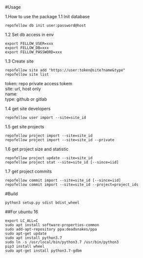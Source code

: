 #Usage  

1.How to use the package
1.1 Init database  
```
repofellow db init user:password@host
```

1.2 Set db access in env  
```
export FELLOW_USER=xxx
export FELLOW_DB=xxx
export FELLOW_PASSWORD=xxx
```

1.3 Create site  
```
repofellow site add "https://user:token@site?name&type"
repofellow site list
```
token: repo private access tokem  
site: url, host only  
name:  
type: github or gitlab  

1.4 get site developers
```
repofellow user import --site=site_id
```

1.5 get site projects  
```
repofellow project import --site=site_id
repofellow project import --site=site_id --private
```

1.6 get project size and statistic  
```
repofellow project update --site=site_id 
repofellow project stat --site=site_id [--since=iid]
```

1.7 get project commits  
```
repofellow commit import --site=site_id [--since=iid]
repofellow commit import --site=site_id --project=project_ids
```


#Build  
```
python3 setup.py sdist bdist_wheel
```

##For ubuntu 16  
```
export LC_ALL=C
sudo apt install software-properties-common
sudo add-apt-repository ppa:deadsnakes/ppa
sudo apt-get update
sudo apt install python3.7
sudo ln -s /usr/local/bin/python3.7 /usr/bin/python3
pip3 install wheel
sudo apt-get install python3.7-gdbm
```